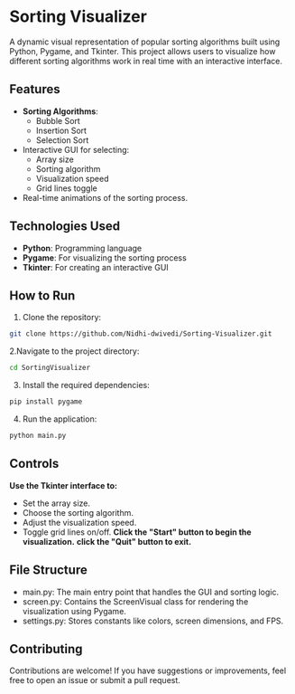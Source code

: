 # Sorting Visualizer

A dynamic visual representation of popular sorting algorithms built using Python, Pygame, and Tkinter. This project allows users to visualize how different sorting algorithms work in real time with an interactive interface.

## Features
- **Sorting Algorithms**:
  - Bubble Sort
  - Insertion Sort
  - Selection Sort
- Interactive GUI for selecting:
  - Array size
  - Sorting algorithm
  - Visualization speed
  - Grid lines toggle
- Real-time animations of the sorting process.

## Technologies Used
- **Python**: Programming language
- **Pygame**: For visualizing the sorting process
- **Tkinter**: For creating an interactive GUI

## How to Run
1. Clone the repository:
```bash
git clone https://github.com/Nidhi-dwivedi/Sorting-Visualizer.git
```

2.Navigate to the project directory:
  ```bash
cd SortingVisualizer
```

3. Install the required dependencies:
```bash
pip install pygame
```

4. Run the application:
```bash
python main.py
```

## Controls
 **Use the Tkinter interface to:**
- Set the array size.
- Choose the sorting algorithm.
- Adjust the visualization speed.
- Toggle grid lines on/off.
 **Click the "Start" button to begin the visualization.**
 **click the "Quit" button to exit.**

## File Structure
- main.py: The main entry point that handles the GUI and sorting logic.
- screen.py: Contains the ScreenVisual class for rendering the visualization using Pygame.
- settings.py: Stores constants like colors, screen dimensions, and FPS.

## Contributing
Contributions are welcome! If you have suggestions or improvements, feel free to open an issue or submit a pull request. 
